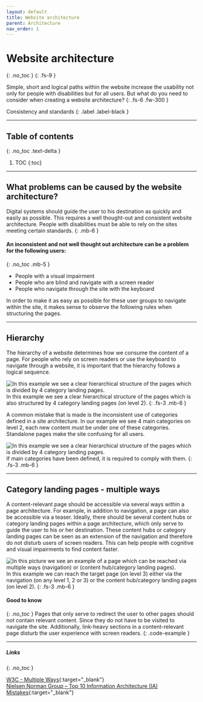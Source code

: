 ```yaml
---
layout: default
title: Website architecture
parent: Architecture
nav_order: 1
---
```



# Website architecture
{: .no_toc }
{: .fs-9 }

Simple, short and logical paths within the website increase the usability not only for people with disabilities but for all users. But what do you need to consider when creating a website architecture?
{: .fs-6 .fw-300 }

Consistency and standards
{: .label .label-black }

---

## Table of contents
{: .no_toc .text-delta }

1. TOC
{:toc}

---

## What problems can be caused by the website architecture?
Digital systems should guide the user to his destination as quickly and easily as possible. This requires a well thought-out and consistent website architecture. People with disabilities must be able to rely on the sites meeting certain standards.
{: .mb-6 }

#### An inconsistent and not well thought out architecture can be a problem for the following users:
{: .no_toc .mb-5 }

- People with a visual impairment
- People who are blind and navigate with a screen reader
- People who navigate through the site with the keyboard

In order to make it as easy as possible for these user groups to navigate within the site, it makes sense to observe the following rules when structuring the pages.

---

## Hierarchy
The hierarchy of a website determines how we consume the content of a page. For people who rely on screen readers or use the keyboard to navigate through a website, it is important that the hierarchy follows a logical sequence.

<img src="{{ '/assets/images/architecture/flow.png' | prepend: site.baseurl }}" alt="In this example we see a clear hierarchical structure of the pages which is divided by 4 category landing pages."/>
In this example we see a clear hierarchical structure of the pages which is also structured by 4 category landing pages (on level 2).
{: .fs-3 .mb-6 }

A common mistake that is made is the inconsistent use of categories defined in a site architecture. In our example we see 4 main categories on level 2, each new content must be under one of these categories. Standalone pages make the site confusing for all users.

<img src="{{ '/assets/images/architecture/categories.png' | prepend: site.baseurl }}" alt="In this example we see a clear hierarchical structure of the pages which is divided by 4 category landing pages."/>
If main categories have been defined, it is required to comply with them.
{: .fs-3 .mb-6 }


---
 
## Category landing pages - multiple ways

A content-relevant page should be accessible via several ways within a page architecture. For example, in addition to navigation, a page can also be accessible via a teaser. Ideally, there should be several content hubs or category landing pages within a page architecture, which only serve to guide the user to his or her destination. These content hubs or category landing pages can be seen as an extension of the navigation and therefore do not disturb users of screen readers. This can help people with cognitive and visual impairments to find content faster.

<img src="{{ '/assets/images/architecture/multiple_ways.png' | prepend: site.baseurl }}" alt="In this picture we see an example of a page which can be reached via multiple ways (navigation) or (content hub/category landing pages)."/>
In this example we can reach the target page (on level 3) either via the navigation (on any level 1, 2 or 3) or the content hub/category landing pages (on level 2).
{: .fs-3 .mb-6 }

#### Good to know
{: .no_toc }
Pages that only serve to redirect the user to other pages should not contain relevant content. Since they do not have to be visited to navigate the site. Additionally, link-heavy sections in a content-relevant page disturb the user experience with screen readers.
{: .code-example }

---

##### Links
{: .no_toc }

[W3C - Multiple Ways](https://www.w3.org/WAI/WCAG21/quickref/?versions=2.0#multiple-ways "W3C - Multiple ways"){:target="_blank"} <br>
[Nielsen Norman Group – Top 10 Information Architecture (IA) Mistakes](https://www.nngroup.com/articles/top-10-ia-mistakes/ "Nielsen Norman Group – Top 10 Information Architecture (IA) Mistakes"){:target="_blank"} <br>

